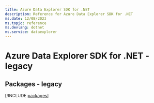 ```yaml
---
title: Azure Data Explorer SDK for .NET
description: Reference for Azure Data Explorer SDK for .NET
ms.date: 12/08/2023
ms.topic: reference
ms.devlang: dotnet
ms.service: dataexplorer
---
```

# Azure Data Explorer SDK for .NET - legacy
## Packages - legacy
[!INCLUDE [packages](data-explorer-index.md)]
